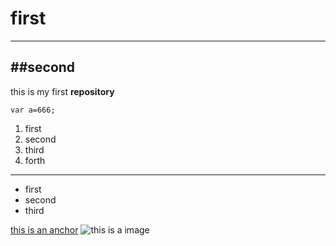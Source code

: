 # first
---
##second
--- 
this is my first <strong>repository</strong>
```
var a=666;
```
1. first 
2. second 
3. third
4. forth
---
- first
- second
- third

[this is an anchor](https://www.baidu.com/)
![this is a image](https://www.baidu.com/img/2016_10_09logo_61d59f1e74db0be41ffe1d31fb8edef3.png)
